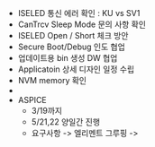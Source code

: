 - ISELED 통신 에러 확인 : KU vs SV1
- CanTrcv Sleep Mode 문의 사항 확인
- ISELED Open / Short 체크 방안
- Secure Boot/Debug 인도 협업
- 업데이트용 bin 생성  DW 협업
- Applicatoin 상세 디자인 일정 수립
- NVM memory 확인
-
- ASPICE
	- 3/19까지
	- 5/21,22 양일간 진행
	- 요구사항 -> 엘리멘트 그루핑 ->
